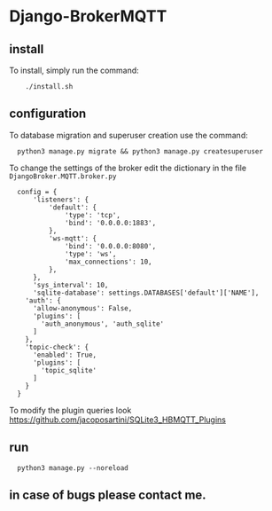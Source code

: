 # Django-BrokerMQTT

## install
To install, simply run the command:
```
	./install.sh
```
## configuration
To database migration and superuser creation use the command:
```
  python3 manage.py migrate && python3 manage.py createsuperuser
```
To change the settings of the broker edit the dictionary in the file ```DjangoBroker.MQTT.broker.py```
```
  config = {
      'listeners': {
          'default': {
              'type': 'tcp',
              'bind': '0.0.0.0:1883',
          },
          'ws-mqtt': {
              'bind': '0.0.0.0:8080',
              'type': 'ws',
              'max_connections': 10,
          },
      },
      'sys_interval': 10,
      'sqlite-database': settings.DATABASES['default']['NAME'],
    'auth': {
      'allow-anonymous': False,
      'plugins': [
        'auth_anonymous', 'auth_sqlite'
      ]
    },
    'topic-check': {
      'enabled': True,
      'plugins': [
        'topic_sqlite'
      ]
    }
  }
```
To modify the plugin queries look https://github.com/jacoposartini/SQLite3_HBMQTT_Plugins

## run
```
  python3 manage.py --noreload
```
## in case of bugs please contact me.
